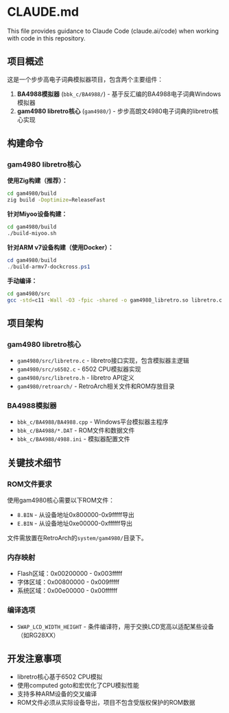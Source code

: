 # CLAUDE.md

This file provides guidance to Claude Code (claude.ai/code) when working with code in this repository.

## 项目概述

这是一个步步高电子词典模拟器项目，包含两个主要组件：

1. **BA4988模拟器** (`bbk_c/BA4988/`) - 基于反汇编的BA4988电子词典Windows模拟器
2. **gam4980 libretro核心** (`gam4980/`) - 步步高朗文4980电子词典的libretro核心实现

## 构建命令

### gam4980 libretro核心

**使用Zig构建（推荐）：**
```bash
cd gam4980/build
zig build -Doptimize=ReleaseFast
```

**针对Miyoo设备构建：**
```bash
cd gam4980/build
./build-miyoo.sh
```

**针对ARM v7设备构建（使用Docker）：**
```powershell
cd gam4980/build
./build-armv7-dockcross.ps1
```

**手动编译：**
```bash
cd gam4980/src
gcc -std=c11 -Wall -O3 -fpic -shared -o gam4980_libretro.so libretro.c
```

## 项目架构

### gam4980 libretro核心
- `gam4980/src/libretro.c` - libretro接口实现，包含模拟器主逻辑
- `gam4980/src/s6502.c` - 6502 CPU模拟器实现
- `gam4980/src/libretro.h` - libretro API定义
- `gam4980/retroarch/` - RetroArch相关文件和ROM存放目录

### BA4988模拟器
- `bbk_c/BA4988/BA4988.cpp` - Windows平台模拟器主程序
- `bbk_c/BA4988/*.DAT` - ROM文件和数据文件
- `bbk_c/BA4988/4988.ini` - 模拟器配置文件

## 关键技术细节

### ROM文件要求
使用gam4980核心需要以下ROM文件：
- `8.BIN` - 从设备地址0x800000-0x9fffff导出
- `E.BIN` - 从设备地址0xe00000-0xffffff导出

文件需放置在RetroArch的`system/gam4980/`目录下。

### 内存映射
- Flash区域：0x00200000 - 0x003fffff
- 字体区域：0x00800000 - 0x009fffff  
- 系统区域：0x00e00000 - 0x00ffffff

### 编译选项
- `SWAP_LCD_WIDTH_HEIGHT` - 条件编译符，用于交换LCD宽高以适配某些设备（如RG28XX）

## 开发注意事项

- libretro核心基于6502 CPU模拟
- 使用computed goto和宏优化了CPU模拟性能
- 支持多种ARM设备的交叉编译
- ROM文件必须从实际设备导出，项目不包含受版权保护的ROM数据